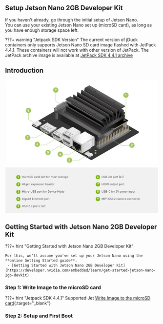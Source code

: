 ## Setup Jetson Nano 2GB Developer Kit

If you haven't already, go through the initial setup of Jetson Nano.<br>
You can use your existing Jetson Nano set up (microSD card), as long as you have enough storage space left.

???+ warning "Jetpack SDK Version"
    The current version of jDuck containers only supports Jetson Nano SD card image flashed with JetPack 4.4.1. These containers will not work with other version of JetPack. The JetPack archive image is available at
    [JetPack SDK 4.4.1 archive](https://developer.nvidia.com/jetpack-sdk-441-archive)

## Introduction

![jetson-nano-labeled-01](../images/Sun_Mar_14_2021_1615739500737.png)

## Getting Started with Jetson Nano 2GB Developer Kit

???+ hint "Getting Started with Jetson Nano 2GB Developer Kit"

    For this, we'll assume you've set up your Jetson Nano using the **online Getting Started guide**.
     - [Getting Started with Jetson Nano 2GB Developer Kit](https://developer.nvidia.com/embedded/learn/get-started-jetson-nano-2gb-devkit)

### Step 1: Write Image to the microSD card 
???+ hint "Jetpack SDK 4.4.1"
    Supported Jet
    [Write Image to the microSD card](https://developer.nvidia.com/embedded/learn/get-started-jetson-nano-2gb-devkit#write){:target="_blank"}

### Step 2: Setup and First Boot
